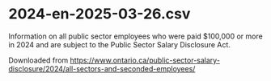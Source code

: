 # 2024-en-2025-03-26.csv

Information on all public sector employees who were paid $100,000 or more in 2024 and are subject to the Public Sector Salary Disclosure Act.

Downloaded from https://www.ontario.ca/public-sector-salary-disclosure/2024/all-sectors-and-seconded-employees/